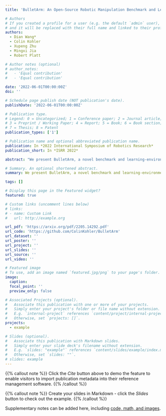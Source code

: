 ```yaml
---
title: 'BulletArm: An Open-Source Robotic Manipulation Benchmark and Learning Framework'

# Authors
# If you created a profile for a user (e.g. the default `admin` user), write the username (folder name) here
# and it will be replaced with their full name and linked to their profile.
authors:
  - Dian Wang*
  - Colin Kohler
  - Xupeng Zhu
  - Mingxi Jia
  - Robert Platt

# Author notes (optional)
# author_notes:
#   - 'Equal contribution'
#   - 'Equal contribution'

date: '2022-06-01T00:00:00Z'
doi: ''

# Schedule page publish date (NOT publication's date).
publishDate: '2022-06-01T00:00:00Z'

# Publication type.
# Legend: 0 = Uncategorized; 1 = Conference paper; 2 = Journal article;
# 3 = Preprint / Working Paper; 4 = Report; 5 = Book; 6 = Book section;
# 7 = Thesis; 8 = Patent
publication_types: ['1']

# Publication name and optional abbreviated publication name.
publication: In *2022 International Symposium of Robotics Research*
publication_short: In *ISRR 2022*

abstract: "We present BulletArm, a novel benchmark and learning-environment for robotic manipulation. BulletArm is designed around two key principles: reproducibility and extensibility. We aim to encourage more direct comparisons between robotic learning methods by providing a set of standardized benchmark tasks in simulation alongside a collection of baseline algorithms. The framework consists of 31 different manipulation tasks of varying difficulty, ranging from simple reaching and picking tasks to more realistic tasks such as bin packing and pallet stacking. In addition to the provided tasks, BulletArm has been built to facilitate easy expansion and provides a suite of tools to assist users when adding new tasks to the framework. Moreover, we introduce a set of five benchmarks and evaluate them using a series of state-of-the-art baseline algorithms. By including these algorithms as part of our framework, we hope to encourage users to benchmark their work on any new tasks against these baselines."

# Summary. An optional shortened abstract.
summary: We present BulletArm, a novel benchmark and learning-environment for robotic manipulation

tags: []

# Display this page in the Featured widget?
featured: true

# Custom links (uncomment lines below)
# links:
# - name: Custom Link
#   url: http://example.org

url_pdf: 'https://arxiv.org/pdf/2205.14292.pdf'
url_code: 'https://github.com/ColinKohler/BulletArm'
url_dataset: ''
url_poster: ''
url_project: ''
url_slides: ''
url_source: ''
url_video: ''

# Featured image
# To use, add an image named `featured.jpg/png` to your page's folder.
image:
  caption: 
  focal_point: ''
  preview_only: false

# Associated Projects (optional).
#   Associate this publication with one or more of your projects.
#   Simply enter your project's folder or file name without extension.
#   E.g. `internal-project` references `content/project/internal-project/index.md`.
#   Otherwise, set `projects: []`.
projects:
  - example

# Slides (optional).
#   Associate this publication with Markdown slides.
#   Simply enter your slide deck's filename without extension.
#   E.g. `slides: "example"` references `content/slides/example/index.md`.
#   Otherwise, set `slides: ""`.
# slides: example
---
```


{{% callout note %}}
Click the _Cite_ button above to demo the feature to enable visitors to import publication metadata into their reference management software.
{{% /callout %}}

{{% callout note %}}
Create your slides in Markdown - click the _Slides_ button to check out the example.
{{% /callout %}}

Supplementary notes can be added here, including [code, math, and images](https://wowchemy.com/docs/writing-markdown-latex/).
